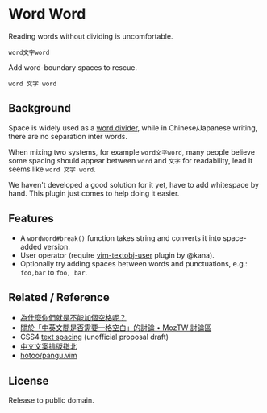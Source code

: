 Word Word
=========

Reading words without dividing is uncomfortable.

    word文字word

Add word-boundary spaces to rescue.

    word 文字 word


Background
----------

Space is widely used as a [word divider][],
while in Chinese/Japanese writing, there are no separation inter words.

When mixing two systems, for example `word文字word`, many people believe some
spacing should appear between `word` and `文字` for readability, lead it seems
like `word 文字 word`.

We haven't developed a good solution for it yet, have to add whitespace by
hand.  This plugin just comes to help doing it easier.


Features
--------

- A `wordword#break()` function takes string and converts it into space-added version.
- User operator (require [vim-textobj-user][] plugin by @kana).
- Optionally try adding spaces between words and punctuations,
  e.g.: `foo,bar` to `foo, bar`.


Related / Reference
-------------------

- [為什麼你們就是不能加個空格呢？][vinta/paranoid-auto-spacing]
- [關於「中英文間是否需要一格空白」的討論 • MozTW 討論區][中英文間是否需要一格空白 - MozTW 討論區]
- CSS4 [text spacing][css4-text-spacing] (unofficial proposal draft)
- [中文文案排版指北][]
- [hotoo/pangu.vim][]


License
-------

Release to public domain.


[word divider]: https://en.wikipedia.org/wiki/Word_divider
[vinta/paranoid-auto-spacing]: https://github.com/vinta/paranoid-auto-spacing
[css4-text-spacing]: http://dev.w3.org/csswg/css-text-4/#spacing
[中文文案排版指北]: https://github.com/sparanoid/chinese-copywriting-guidelines
[vim-textobj-user]: https://github.com/kana/vim-textobj-user
[hotoo/pangu.vim]: https://github.com/hotoo/pangu.vim
[中英文間是否需要一格空白 - MozTW 討論區]: https://forum.moztw.org/viewtopic.php?t=20449&amp;start=0
